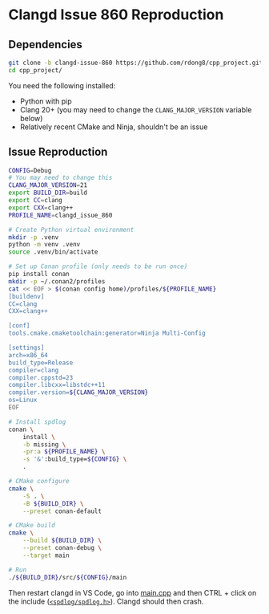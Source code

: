 # Clangd Issue 860 Reproduction

## Dependencies

```bash
git clone -b clangd-issue-860 https://github.com/rdong8/cpp_project.git
cd cpp_project/
```

You need the following installed:

- Python with pip
- Clang 20+ (you may need to change the `CLANG_MAJOR_VERSION` variable below)
- Relatively recent CMake and Ninja, shouldn't be an issue

## Issue Reproduction

```bash
CONFIG=Debug
# You may need to change this
CLANG_MAJOR_VERSION=21
export BUILD_DIR=build
export CC=clang
export CXX=clang++
PROFILE_NAME=clangd_issue_860

# Create Python virtual environment
mkdir -p .venv
python -m venv .venv
source .venv/bin/activate

# Set up Conan profile (only needs to be run once)
pip install conan
mkdir -p ~/.conan2/profiles
cat << EOF > $(conan config home)/profiles/${PROFILE_NAME}
[buildenv]
CC=clang
CXX=clang++

[conf]
tools.cmake.cmaketoolchain:generator=Ninja Multi-Config

[settings]
arch=x86_64
build_type=Release
compiler=clang
compiler.cppstd=23
compiler.libcxx=libstdc++11
compiler.version=${CLANG_MAJOR_VERSION}
os=Linux
EOF

# Install spdlog
conan \
    install \
    -b missing \
    -pr:a ${PROFILE_NAME} \
    -s '&':build_type=${CONFIG} \
    .

# CMake configure
cmake \
    -S . \
    -B ${BUILD_DIR} \
    --preset conan-default

# CMake build
cmake \
    --build ${BUILD_DIR} \
    --preset conan-debug \
    --target main

# Run
./${BUILD_DIR}/src/${CONFIG}/main
```

Then restart clangd in VS Code, go into [main.cpp](src/main.cpp) and then CTRL + click on the include ([`<spdlog/spdlog.h>`](src/main.cpp#L1)). Clangd should then crash.
